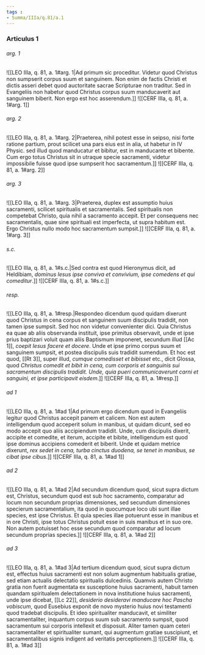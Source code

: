 ```yaml
---
tags : 
- Summa/IIIa/q.81/a.1
---
```


### Articulus 1

###### arg. 1
![[LEO IIIa, q. 81, a. 1#arg. 1|Ad primum sic proceditur. Videtur quod Christus non sumpserit corpus suum et sanguinem. Non enim de factis Christi et dictis asseri debet quod auctoritate sacrae Scripturae non traditur. Sed in Evangeliis non habetur quod Christus corpus suum manducaverit aut sanguinem biberit. Non ergo est hoc asserendum.]]
![[CERF IIIa, q. 81, a. 1#arg. 1]]

###### arg. 2
![[LEO IIIa, q. 81, a. 1#arg. 2|Praeterea, nihil potest esse in seipso, nisi forte ratione partium, prout scilicet una pars eius est in alia, ut habetur in IV Physic. sed illud quod manducatur et bibitur, est in manducante et bibente. Cum ergo totus Christus sit in utraque specie sacramenti, videtur impossibile fuisse quod ipse sumpserit hoc sacramentum.]]
![[CERF IIIa, q. 81, a. 1#arg. 2]]

###### arg. 3
![[LEO IIIa, q. 81, a. 1#arg. 3|Praeterea, duplex est assumptio huius sacramenti, scilicet spiritualis et sacramentalis. Sed spiritualis non competebat Christo, quia nihil a sacramento accepit. Et per consequens nec sacramentalis, quae sine spirituali est imperfecta, ut supra habitum est. Ergo Christus nullo modo hoc sacramentum sumpsit.]]
![[CERF IIIa, q. 81, a. 1#arg. 3]]

###### s.c.
![[LEO IIIa, q. 81, a. 1#s.c.|Sed contra est quod Hieronymus dicit, ad Heldibiam, *dominus Iesus ipse conviva et convivium, ipse comedens et qui comeditur*.]]
![[CERF IIIa, q. 81, a. 1#s.c.]]

###### resp.
![[LEO IIIa, q. 81, a. 1#resp.|Respondeo dicendum quod quidam dixerunt quod Christus in cena corpus et sanguinem suum discipulis tradidit, non tamen ipse sumpsit. Sed hoc non videtur convenienter dici. Quia Christus ea quae ab aliis observanda instituit, ipse primitus observavit, unde et ipse prius baptizari voluit quam aliis Baptismum imponeret, secundum illud [[Ac 1]], *coepit Iesus facere et docere*. Unde et ipse primo corpus suum et sanguinem sumpsit, et postea discipulis suis tradidit sumendum. Et hoc est quod, [[Rt 3]], super illud, *cumque comedisset et bibisset* etc., dicit Glossa, quod *Christus comedit et bibit in cena, cum corporis et sanguinis sui sacramentum discipulis tradidit. Unde, quia pueri communicaverunt carni et sanguini, et ipse participavit eisdem*.]]
![[CERF IIIa, q. 81, a. 1#resp.]]

###### ad 1
![[LEO IIIa, q. 81, a. 1#ad 1|Ad primum ergo dicendum quod in Evangeliis legitur quod Christus accepit panem et calicem. Non est autem intelligendum quod acceperit solum in manibus, ut quidam dicunt, sed eo modo accepit quo aliis accipiendum tradidit. Unde, cum discipulis dixerit, accipite et comedite, et iterum, accipite et bibite, intelligendum est quod ipse dominus accipiens comederit et biberit. Unde et quidam metrice dixerunt, *rex sedet in cena, turba cinctus duodena, se tenet in manibus, se cibat ipse cibus*.]]
![[CERF IIIa, q. 81, a. 1#ad 1]]

###### ad 2
![[LEO IIIa, q. 81, a. 1#ad 2|Ad secundum dicendum quod, sicut supra dictum est, Christus, secundum quod est sub hoc sacramento, comparatur ad locum non secundum proprias dimensiones, sed secundum dimensiones specierum sacramentalium, ita quod in quocumque loco ubi sunt illae species, est ipse Christus. Et quia species illae potuerunt esse in manibus et in ore Christi, ipse totus Christus potuit esse in suis manibus et in suo ore. Non autem potuisset hoc esse secundum quod comparatur ad locum secundum proprias species.]]
![[CERF IIIa, q. 81, a. 1#ad 2]]

###### ad 3
![[LEO IIIa, q. 81, a. 1#ad 3|Ad tertium dicendum quod, sicut supra dictum est, effectus huius sacramenti est non solum augmentum habitualis gratiae, sed etiam actualis delectatio spiritualis dulcedinis. Quamvis autem Christo gratia non fuerit augmentata ex susceptione huius sacramenti, habuit tamen quandam spiritualem delectationem in nova institutione huius sacramenti, unde ipse dicebat, [[Lc 22]], *desiderio desideravi manducare hoc Pascha vobiscum*, quod Eusebius exponit de novo mysterio huius novi testamenti quod tradebat discipulis. Et ideo spiritualiter manducavit, et similiter sacramentaliter, inquantum corpus suum sub sacramento sumpsit, quod sacramentum sui corporis intellexit et disposuit. Aliter tamen quam ceteri sacramentaliter et spiritualiter sumant, qui augmentum gratiae suscipiunt, et sacramentalibus signis indigent ad veritatis perceptionem.]]
![[CERF IIIa, q. 81, a. 1#ad 3]]

